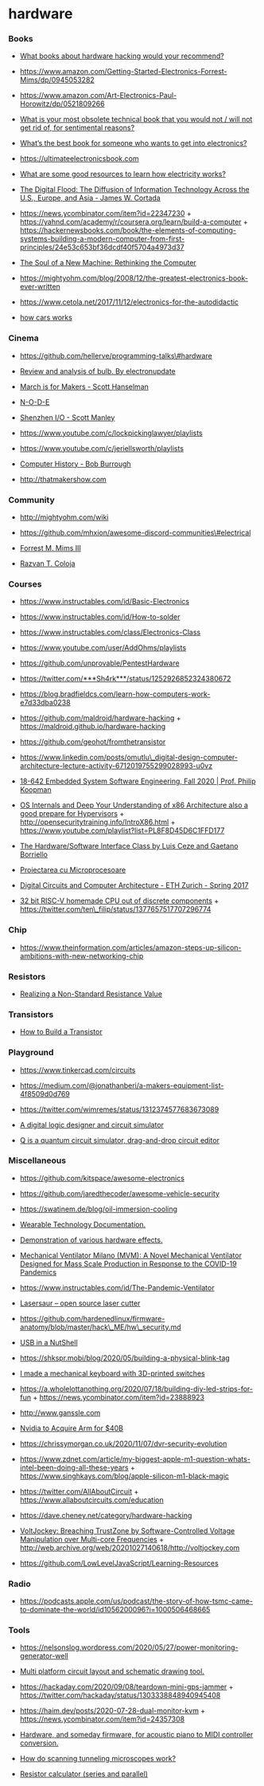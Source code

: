 # hardware

### Books

- [What books about hardware hacking would your recommend?](https://twitter.com/gynvael/status/1250749898296709121)

<!-- -->

- https://www.amazon.com/Getting-Started-Electronics-Forrest-Mims/dp/0945053282

<!-- -->

- https://www.amazon.com/Art-Electronics-Paul-Horowitz/dp/0521809266

<!-- -->

- [What is your most obsolete technical book that you would not / will not get rid of, for sentimental reasons?](https://twitter.com/starsandrobots/status/1219504631438397441)

<!-- -->

- [What’s the best book for someone who wants to get into electronics?](https://twitter.com/jeremyjkun/status/1208842557624471552)

<!-- -->

- https://ultimateelectronicsbook.com

<!-- -->

- [What are some good resources to learn how electricity works?](https://news.ycombinator.com/item?id=23562181)

<!-- -->

- [The Digital Flood: The Diffusion of Information Technology Across the U.S., Europe, and Asia - James W. Cortada](https://www.amazon.com/Digital-Flood-Diffusion-Information-Technology/dp/0199921555)

<!-- -->

- https://news.ycombinator.com/item?id=22347230 + https://yahnd.com/academy/r/coursera.org/learn/build-a-computer + https://hackernewsbooks.com/book/the-elements-of-computing-systems-building-a-modern-computer-from-first-principles/24e53c653bf36dcdf40f5704a4973d37

<!-- -->

- [The Soul of a New Machine: Rethinking the Computer](https://news.ycombinator.com/item?id=23975445)

<!-- -->

- https://mightyohm.com/blog/2008/12/the-greatest-electronics-book-ever-written

<!-- -->

- https://www.cetola.net/2017/11/12/electronics-for-the-autodidactic

<!-- -->

- [how cars works](https://www.sae.org/publications/books/content/bosch10)

### Cinema

- https://github.com/hellerve/programming-talks\#hardware

<!-- -->

- [Review and analysis of bulb. By electronupdate](https://www.youtube.com/playlist?list=PLv9WfM3NgK2xFHrD9BJ4-4CEbRpbe6DFP)

<!-- -->

- [March is for Makers - Scott Hanselman](https://www.youtube.com/playlist?list=PL0M0zPgJ3HSdpNzI3uaAu-kqWvH4BttLQ)

<!-- -->

- [N-O-D-E](https://www.youtube.com/channel/UCvrLvII5oxSWEMEkszrxXEA/playlists)

<!-- -->

- [Shenzhen I/O - Scott Manley](https://www.youtube.com/playlist?list=PLYu7z3I8tdEkFEb_qBMsPpU8R5qCCYPXZ)

<!-- -->

- https://www.youtube.com/c/lockpickinglawyer/playlists

<!-- -->

- https://www.youtube.com/c/jeriellsworth/playlists

<!-- -->

- [Computer History - Bob Burrough](https://www.youtube.com/playlist?list=PLrKeTeeSgtc5y3yXGO1VDXtzLeVcr5kCl)

<!-- -->

- http://thatmakershow.com

### Community

- http://mightyohm.com/wiki

<!-- -->

- https://github.com/mhxion/awesome-discord-communities\#electrical

<!-- -->

- [Forrest M. Mims III](https://en.wikipedia.org/wiki/Forrest_Mims)

<!-- -->

- [Razvan T. Coloja](https://twitter.com/cypresstwist)

### Courses

- https://www.instructables.com/id/Basic-Electronics

<!-- -->

- https://www.instructables.com/id/How-to-solder

<!-- -->

- https://www.instructables.com/class/Electronics-Class

<!-- -->

- https://www.youtube.com/user/AddOhms/playlists

<!-- -->

- https://github.com/unprovable/PentestHardware

<!-- -->

- https://twitter.com/***Sh4rk***/status/1252926852324380672

<!-- -->

- https://blog.bradfieldcs.com/learn-how-computers-work-e7d33dba0238

<!-- -->

- https://github.com/maldroid/hardware-hacking + https://maldroid.github.io/hardware-hacking

<!-- -->

- https://github.com/geohot/fromthetransistor

<!-- -->

- https://www.linkedin.com/posts/omutlu\_digital-design-computer-architecture-lecture-activity-6712019755299028993-u0vz

<!-- -->

- [18-642 Embedded System Software Engineering, Fall 2020 | Prof. Philip Koopman](https://course.ece.cmu.edu/~ece642)

<!-- -->

- [OS Internals and Deep Your Understanding of x86 Architecture also a good prepare for Hypervisors](https://twitter.com/astrovax_/status/1320526877442846720) + http://opensecuritytraining.info/IntroX86.html + https://www.youtube.com/playlist?list=PL8F8D45D6C1FFD177

<!-- -->

- [The Hardware/Software Interface Class by Luis Ceze and Gaetano Borriello](https://www.youtube.com/playlist?list=PL0oekSefhQVJdk0hSRu6sZ2teWM740NtL)

<!-- -->

- [Proiectarea cu Microprocesoare](https://ocw.cs.pub.ro/courses/pm)

<!-- -->

- [Digital Circuits and Computer Architecture - ETH Zurich - Spring 2017](https://www.youtube.com/playlist?list=PL5Q2soXY2Zi-IXWTT7xoNYpst5-zdZQ6y)

<!-- -->

- [32 bit RISC-V homemade CPU out of discrete components](https://hackaday.io/project/178826-pineapple-one) + https://twitter.com/ten\_filip/status/1377657517707296774

### Chip

- https://www.theinformation.com/articles/amazon-steps-up-silicon-ambitions-with-new-networking-chip

### Resistors

- [Realizing a Non-Standard Resistance Value](https://twitter.com/TheJoeBamberg/status/1362129411928039425)

### Transistors

- [How to Build a Transistor](https://twitter.com/rbhar90/status/1367901014771126277)

### Playground

- https://www.tinkercad.com/circuits

<!-- -->

- https://medium.com/@jonathanberi/a-makers-equipment-list-4f8509d0d769

<!-- -->

- https://twitter.com/wimremes/status/1312374577683673089

<!-- -->

- [A digital logic designer and circuit simulator](https://github.com/hneemann/Digital)

<!-- -->

- [Q is a quantum circuit simulator, drag-and-drop circuit editor](https://github.com/stewdio/q.js)

### Miscellaneous

- https://github.com/kitspace/awesome-electronics

<!-- -->

- https://github.com/jaredthecoder/awesome-vehicle-security

<!-- -->

- https://swatinem.de/blog/oil-immersion-cooling

<!-- -->

- [Wearable Technology Documentation.](https://www.kobakant.at/DIY)

<!-- -->

- [Demonstration of various hardware effects.](https://github.com/Kobzol/hardware-effects)

<!-- -->

- [Mechanical Ventilator Milano (MVM): A Novel Mechanical Ventilator Designed for Mass Scale Production in Response to the COVID-19 Pandemics](https://arxiv.org/abs/2003.10405)

<!-- -->

- https://www.instructables.com/id/The-Pandemic-Ventilator

<!-- -->

- [Lasersaur – open source laser cutter](https://github.com/nortd/lasersaur)

<!-- -->

- https://github.com/hardenedlinux/firmware-anatomy/blob/master/hack\_ME/hw\_security.md

<!-- -->

- [USB in a NutShell](https://www.beyondlogic.org/usbnutshell/usb1.shtml)

<!-- -->

- https://shkspr.mobi/blog/2020/05/building-a-physical-blink-tag

<!-- -->

- [I made a mechanical keyboard with 3D-printed switches](https://news.ycombinator.com/item?id=24081046)

<!-- -->

- https://a.wholelottanothing.org/2020/07/18/building-diy-led-strips-for-fun + https://news.ycombinator.com/item?id=23888923

<!-- -->

- http://www.ganssle.com

<!-- -->

- [Nvidia to Acquire Arm for $40B](https://news.ycombinator.com/item?id=24464807)

<!-- -->

- https://chrissymorgan.co.uk/2020/11/07/dvr-security-evolution

<!-- -->

- https://www.zdnet.com/article/my-biggest-apple-m1-question-whats-intel-been-doing-all-these-years + https://www.singhkays.com/blog/apple-silicon-m1-black-magic

<!-- -->

- https://twitter.com/AllAboutCircuit + https://www.allaboutcircuits.com/education

<!-- -->

- https://dave.cheney.net/category/hardware-hacking

<!-- -->

- [VoltJockey: Breaching TrustZone by Software-Controlled Voltage Manipulation over Multi-core Frequencies](https://dl.acm.org/doi/10.1145/3319535.3354201) + http://web.archive.org/web/20201027140618/http://voltjockey.com

<!-- -->

- https://github.com/LowLevelJavaScript/Learning-Resources

### Radio

- https://podcasts.apple.com/us/podcast/the-story-of-how-tsmc-came-to-dominate-the-world/id1056200096?i=1000506468665

### Tools

- https://nelsonslog.wordpress.com/2020/05/27/power-monitoring-generator-well

<!-- -->

- [Multi platform circuit layout and schematic drawing tool.](https://github.com/bancika/diy-layout-creator)

<!-- -->

- https://hackaday.com/2020/09/08/teardown-mini-gps-jammer + https://twitter.com/hackaday/status/1303338848940945408

<!-- -->

- https://haim.dev/posts/2020-07-28-dual-monitor-kvm + https://news.ycombinator.com/item?id=24357308

<!-- -->

- [Hardware, and someday firmware, for acoustic piano to MIDI controller conversion.](https://github.com/jkominek/piano-conversion)

<!-- -->

- [How do scanning tunneling microscopes work?](https://futureofmatter.com/stm.html)

<!-- -->

- [Resistor calculator (series and parallel)](https://www.qsl.net/in3otd/parallr.html)
